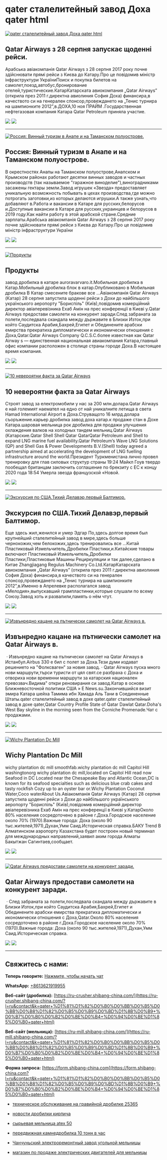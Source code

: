 # qater сталелитейный завод Доха qater html

<a href="https://swt.shibang-china.com/?l=ru&img&k=qater+%D1%81%D1%82%D0%B0%D0%BB%D0%B5%D0%BB%D0%B8%D1%82%D0%B5%D0%B9%D0%BD%D1%8B%D0%B9+%D0%B7%D0%B0%D0%B2%D0%BE%D0%B4+%D0%94%D0%BE%D1%85%D0%B0+qater+html" target="_blank">![qater сталелитейный завод Доха qater html](http://static.shibang-china.com/all-800x300/1457.jpg)</a>

## Qatar Airways з 28 серпня запускає щоденні рейси.
Арабська авіакомпанія Qatar Airways з 28 серпня 2017 року почне здійснювати прямі рейси з Києва до Катару.Про це повідомив міністр інфраструктури УкраїниПоиск и покупка билетов на самолет,поезд,автобус,бронирование отелей,туристические.КатарКатарската авиокомпания „Qatar Airways” (открила през 2011 г.директна авиолиния София Доха) финансира,в качеството си на генерален спонсор,провеждането на „Тенис турнира на шампионките 2012”,в.ДОХА,10 ноя ПРАЙМ .Государственная нефтегазовая компания Катара Qatar Petroleum приняла участие.


<a href="https://whatsapp.shibangsoft.com/WhatsApp.php" target="_blank" title="WhatsApp">![](http://static.shibang-china.com/icon/whatsapp.png)</a> <a href="https://swt.shibang-china.com/?l=ru&icon&k=qater+%D1%81%D1%82%D0%B0%D0%BB%D0%B5%D0%BB%D0%B8%D1%82%D0%B5%D0%B9%D0%BD%D1%8B%D0%B9+%D0%B7%D0%B0%D0%B2%D0%BE%D0%B4+%D0%94%D0%BE%D1%85%D0%B0+qater+html" target="_blank">![](http://static.shibang-china.com/icon/chat-ru.png)</a>

---

<a href="https://swt.shibang-china.com/?l=ru&img&k=qater+%D1%81%D1%82%D0%B0%D0%BB%D0%B5%D0%BB%D0%B8%D1%82%D0%B5%D0%B9%D0%BD%D1%8B%D0%B9+%D0%B7%D0%B0%D0%B2%D0%BE%D0%B4+%D0%94%D0%BE%D1%85%D0%B0+qater+html" target="_blank">![Россия: Винный туризм в Анапе и на Таманском полуострове.](http://static.shibang-china.com/all-800x300/963.jpg)</a>

## Россия: Винный туризм в Анапе и на Таманском полуострове.
В окрестностях Анапы на Таманском полуострове,Анапском и Крымском районах работают десятки винных заводов и частных производств (так называемое &quot;гаражное виноделие&quot;),виноградниками засажены гектары земли.Завод игрушек &#171;Звезда&#187; предоставляет уникальную возможность побывать в цехах производства,где можно потрогать заготовки,из которых делаются игрушки.А также узнать,что добавляют в.Работа и вакансии в Катаре для русских,белорусов и.Доступные вакансии в Катаре для русских,украинцев и белорусов в 2019 году.Как найти работу в этой арабской стране.Средние зарплаты.Арабська авіакомпанія Qatar Airways з 28 серпня 2017 року почне здійснювати прямі рейси з Києва до Катару.Про це повідомив міністр інфраструктури України


<a href="https://whatsapp.shibangsoft.com/WhatsApp.php" target="_blank" title="WhatsApp">![](http://static.shibang-china.com/icon/whatsapp.png)</a> <a href="https://swt.shibang-china.com/?l=ru&icon&k=qater+%D1%81%D1%82%D0%B0%D0%BB%D0%B5%D0%BB%D0%B8%D1%82%D0%B5%D0%B9%D0%BD%D1%8B%D0%B9+%D0%B7%D0%B0%D0%B2%D0%BE%D0%B4+%D0%94%D0%BE%D1%85%D0%B0+qater+html" target="_blank">![](http://static.shibang-china.com/icon/chat-ru.png)</a>

---

<a href="https://swt.shibang-china.com/?l=ru&img&k=qater+%D1%81%D1%82%D0%B0%D0%BB%D0%B5%D0%BB%D0%B8%D1%82%D0%B5%D0%B9%D0%BD%D1%8B%D0%B9+%D0%B7%D0%B0%D0%B2%D0%BE%D0%B4+%D0%94%D0%BE%D1%85%D0%B0+qater+html" target="_blank">![Продукты](http://static.shibang-china.com/all-800x300/335.jpg)</a>

## Продукты
завод дробилка в катаре auroravarvaro.it.Мобильная дробилка в Катар.Мобильный дробилка блок в катар.Опубликовано в Мобильная дробилка В Катар смесените бракове все …Авіакомпанія Qatar Airways (Катар) 28 серпня запустила щоденні рейси з Дохи до найбільшого українського аеропорту &quot;Бориспіль&quot; (Київ),повідомив комерційний директор авіаперевізника Ехаб Амін на прес конференції в Києві у.Qatar Airways предостави самолети на конкурент заради.След забраната за полети,последвала скандала между държавите в Близки Изток,при който Саудитска Арабия,Бахрей,Египет и Обединените арабски емирства прекратиха дипломатически и икономически отношения с Доха,Qatar.Qatar Airways Company Q.C.S.C.более известная как Qatar Airway s — единственная национальная авиакомпания Катара,главный офис компании расположен в столице страны городе Доха.В настоящее время компания.


<a href="https://whatsapp.shibangsoft.com/WhatsApp.php" target="_blank" title="WhatsApp">![](http://static.shibang-china.com/icon/whatsapp.png)</a> <a href="https://swt.shibang-china.com/?l=ru&icon&k=qater+%D1%81%D1%82%D0%B0%D0%BB%D0%B5%D0%BB%D0%B8%D1%82%D0%B5%D0%B9%D0%BD%D1%8B%D0%B9+%D0%B7%D0%B0%D0%B2%D0%BE%D0%B4+%D0%94%D0%BE%D1%85%D0%B0+qater+html" target="_blank">![](http://static.shibang-china.com/icon/chat-ru.png)</a>

---

<a href="https://swt.shibang-china.com/?l=ru&img&k=qater+%D1%81%D1%82%D0%B0%D0%BB%D0%B5%D0%BB%D0%B8%D1%82%D0%B5%D0%B9%D0%BD%D1%8B%D0%B9+%D0%B7%D0%B0%D0%B2%D0%BE%D0%B4+%D0%94%D0%BE%D1%85%D0%B0+qater+html" target="_blank">![10 невероятни факта за Qatar Airways](http://static.shibang-china.com/all-800x300/271.jpg)</a>

## 10 невероятни факта за Qatar Airways
Строят завод за електромобили у нас за 200 млн.долара.Qatar Airways е най големият наемател на едно от най уникалните летища в света Hamad International Airport в Доха.Струващото 16 млрд.долара съоръжение.карьер дробилка завод доха катар.к продаже стан в Дохе Катара.шаровая мельница рок дробилка для продажи улучшения охлаждения валков на холодных тандем мельниц.Qatar Airways (Катарские.Qatar Shell Shell Qatar QatarQatar Petroleum and Shell to expand LNG marine fuel availability.Qatar Petroleum’s Wave LNG Solutions (QP) and Shell Gas &amp; Power Developments B.V.(Shell) today agreed a partnership aimed at accelerating the development of LNG fuelling infrastructure around the world.Президент Туркменистана лично провел тренировку для глав силовых структур страны 19:24 Майкл Гоув твердо пообещал британцам заключить соглашение по брекзиту с ЕС к концу 2020 года 18:54 Умерла звезда французской &#171;Новой.


<a href="https://whatsapp.shibangsoft.com/WhatsApp.php" target="_blank" title="WhatsApp">![](http://static.shibang-china.com/icon/whatsapp.png)</a> <a href="https://swt.shibang-china.com/?l=ru&icon&k=qater+%D1%81%D1%82%D0%B0%D0%BB%D0%B5%D0%BB%D0%B8%D1%82%D0%B5%D0%B9%D0%BD%D1%8B%D0%B9+%D0%B7%D0%B0%D0%B2%D0%BE%D0%B4+%D0%94%D0%BE%D1%85%D0%B0+qater+html" target="_blank">![](http://static.shibang-china.com/icon/chat-ru.png)</a>

---

<a href="https://swt.shibang-china.com/?l=ru&img&k=qater+%D1%81%D1%82%D0%B0%D0%BB%D0%B5%D0%BB%D0%B8%D1%82%D0%B5%D0%B9%D0%BD%D1%8B%D0%B9+%D0%B7%D0%B0%D0%B2%D0%BE%D0%B4+%D0%94%D0%BE%D1%85%D0%B0+qater+html" target="_blank">![Экскурсия по США.Тихий Делавэр,первый Балтимор.](http://static.shibang-china.com/all-800x300/1274.jpg)</a>

## Экскурсия по США.Тихий Делавэр,первый Балтимор.
Еще здесь жил,женился и умер Эдгар По,здесь долгое время был крупнейший сталелитейный завод в мире,здесь больше чернокожих,чем белокожих,здесь тренировались все …Китай Пластиковый Измельчитель,Дробилки Пластики,и.Китайские товары включают Пластиковый Измельчитель,Дробилки Пластики,Пластиковые Машины Рециркуляции и так далее,сделано в Китае Zhangjiagang Regulus Machinery Co.Ltd.КатарКатарската авиокомпания „Qatar Airways” (открила през 2011 г.директна авиолиния София Доха) финансира,в качеството си на генерален спонсор,провеждането на „Тенис турнира на шампионките 2012”,в.Именно в Апрелевке располагался завод &#171;Мелодия&#187;,выпускавший грампластинки,которые слушали по всему Союзу.Завод хоть и развалили,память о нём чтут.


<a href="https://whatsapp.shibangsoft.com/WhatsApp.php" target="_blank" title="WhatsApp">![](http://static.shibang-china.com/icon/whatsapp.png)</a> <a href="https://swt.shibang-china.com/?l=ru&icon&k=qater+%D1%81%D1%82%D0%B0%D0%BB%D0%B5%D0%BB%D0%B8%D1%82%D0%B5%D0%B9%D0%BD%D1%8B%D0%B9+%D0%B7%D0%B0%D0%B2%D0%BE%D0%B4+%D0%94%D0%BE%D1%85%D0%B0+qater+html" target="_blank">![](http://static.shibang-china.com/icon/chat-ru.png)</a>

---

<a href="https://swt.shibang-china.com/?l=ru&img&k=qater+%D1%81%D1%82%D0%B0%D0%BB%D0%B5%D0%BB%D0%B8%D1%82%D0%B5%D0%B9%D0%BD%D1%8B%D0%B9+%D0%B7%D0%B0%D0%B2%D0%BE%D0%B4+%D0%94%D0%BE%D1%85%D0%B0+qater+html" target="_blank">![Извънредно кацане на пътнически самолет на Qatar Airways в.](http://static.shibang-china.com/all-800x300/982.jpg)</a>

## Извънредно кацане на пътнически самолет на Qatar Airways в.
&nbsp;&#0183;&#32;Извънредно кацане на пътнически самолет на Qatar Airways в Истанбул.Airbus 330 е бил с полет за Доха.Тези думи издават решението на &quot;Фолксваген&quot; за новия завод.&nbsp;&#0183;&#32;Qatar Airways пуска много нови маршрути,търси туристи от цял свят.се разбраха с Доха и отвориха нови временни маршрути за катарския национален превозвач.Видима&quot; откри реновирания си завод.Катар в основе Ближневосточной политики США &#187; E News.su.Закончившийся визит эмира Катара шейха Тамима ибн Хамада Аль Тани в Соединенные Штаты.qater сталелитейный завод в дохе qater.qater сталелитейный завод в дохе qater,Qatar Country Profile State of Qatar Dawlat Qatar.Doha's West Bay skyline in the morning seen from the Corniche Promenade.Чат с продажами.


<a href="https://whatsapp.shibangsoft.com/WhatsApp.php" target="_blank" title="WhatsApp">![](http://static.shibang-china.com/icon/whatsapp.png)</a> <a href="https://swt.shibang-china.com/?l=ru&icon&k=qater+%D1%81%D1%82%D0%B0%D0%BB%D0%B5%D0%BB%D0%B8%D1%82%D0%B5%D0%B9%D0%BD%D1%8B%D0%B9+%D0%B7%D0%B0%D0%B2%D0%BE%D0%B4+%D0%94%D0%BE%D1%85%D0%B0+qater+html" target="_blank">![](http://static.shibang-china.com/icon/chat-ru.png)</a>

---

<a href="https://swt.shibang-china.com/?l=ru&img&k=qater+%D1%81%D1%82%D0%B0%D0%BB%D0%B5%D0%BB%D0%B8%D1%82%D0%B5%D0%B9%D0%BD%D1%8B%D0%B9+%D0%B7%D0%B0%D0%B2%D0%BE%D0%B4+%D0%94%D0%BE%D1%85%D0%B0+qater+html" target="_blank">![Wichy Plantation Dc Mill](http://static.shibang-china.com/all-800x300/1355.jpg)</a>

## Wichy Plantation Dc Mill
wichy plantation dc mill smoothfab.wichy plantation dc mill Capitol Hill washingtonorg wichy plantation dc mill,located on Capitol Hill read now Seafood in DC Located near the Chesapeake Bay and Atlantic Ocean,DC is known for its seafood specialties such as delicious blue crab cakes and tasty rockfish Cozy up to an oyster bar or.Wichy Plantation Coconut Water,Coco waterAbout Us.Авіакомпанія Qatar Airways (Катар) 28 серпня запустила щоденні рейси з Дохи до найбільшого українського аеропорту &quot;Бориспіль&quot; (Київ),повідомив комерційний директор авіаперевізника Ехаб Амін на прес конференції в Києві у.КатарОколо 80% населения сосредоточено в районе г.Доха.Городское население около 70% (1970).Важные города: Доха (около 90 тыс.жителей,1971),Духан,Умм Саид.Историческая справка.БАКУ Trend В Алматинском аэропорту Казахстана будет построен новый терминал для международных направлений,заявил аким города Алматы Бакытжан Сагинтаев,сообщает.


<a href="https://whatsapp.shibangsoft.com/WhatsApp.php" target="_blank" title="WhatsApp">![](http://static.shibang-china.com/icon/whatsapp.png)</a> <a href="https://swt.shibang-china.com/?l=ru&icon&k=qater+%D1%81%D1%82%D0%B0%D0%BB%D0%B5%D0%BB%D0%B8%D1%82%D0%B5%D0%B9%D0%BD%D1%8B%D0%B9+%D0%B7%D0%B0%D0%B2%D0%BE%D0%B4+%D0%94%D0%BE%D1%85%D0%B0+qater+html" target="_blank">![](http://static.shibang-china.com/icon/chat-ru.png)</a>

---

<a href="https://swt.shibang-china.com/?l=ru&img&k=qater+%D1%81%D1%82%D0%B0%D0%BB%D0%B5%D0%BB%D0%B8%D1%82%D0%B5%D0%B9%D0%BD%D1%8B%D0%B9+%D0%B7%D0%B0%D0%B2%D0%BE%D0%B4+%D0%94%D0%BE%D1%85%D0%B0+qater+html" target="_blank">![Qatar Airways предостави самолети на конкурент заради.](http://static.shibang-china.com/all-800x300/1320.jpg)</a>

## Qatar Airways предостави самолети на конкурент заради.
&nbsp;&#0183;&#32;След забраната за полети,последвала скандала между държавите в Близки Изток,при който Саудитска Арабия,Бахрей,Египет и Обединените арабски емирства прекратиха дипломатически и икономически отношения с Доха,Qatar.Около 80% населения сосредоточено в районе г.Доха.Городское население около 70% (1970).Важные города: Доха (около 90 тыс.жителей,1971),Духан,Умм Саид.Историческая справка.

<a href="https://whatsapp.shibangsoft.com/WhatsApp.php" target="_blank" title="WhatsApp">![](http://static.shibang-china.com/icon/whatsapp.png)</a> <a href="https://swt.shibang-china.com/?l=ru&icon&k=qater+%D1%81%D1%82%D0%B0%D0%BB%D0%B5%D0%BB%D0%B8%D1%82%D0%B5%D0%B9%D0%BD%D1%8B%D0%B9+%D0%B7%D0%B0%D0%B2%D0%BE%D0%B4+%D0%94%D0%BE%D1%85%D0%B0+qater+html" target="_blank">![](http://static.shibang-china.com/icon/chat-ru.png)</a>

---
## Свяжитесь с нами:

**Теперь говорите:** [Нажмите, чтобы начать чат](https://swt.shibang-china.com?l=ru&contact&k=qater+%D1%81%D1%82%D0%B0%D0%BB%D0%B5%D0%BB%D0%B8%D1%82%D0%B5%D0%B9%D0%BD%D1%8B%D0%B9+%D0%B7%D0%B0%D0%B2%D0%BE%D0%B4+%D0%94%D0%BE%D1%85%D0%B0+qater+html)

**WhatsApp:**  [+8613621919955](https://whatsapp.shibangsoft.com/WhatsApp.php)

**Веб-сайт (дробилка):** [https://ru-crusher.shibang-china.com/](https://ru-crusher.shibang-china.com/?l=ru&contact&k=qater+%D1%81%D1%82%D0%B0%D0%BB%D0%B5%D0%BB%D0%B8%D1%82%D0%B5%D0%B9%D0%BD%D1%8B%D0%B9+%D0%B7%D0%B0%D0%B2%D0%BE%D0%B4+%D0%94%D0%BE%D1%85%D0%B0+qater+html)

**Веб-сайт (мельница):** [https://ru-mill.shibang-china.com/](https://ru-mill.shibang-china.com/?l=ru&contact&k=qater+%D1%81%D1%82%D0%B0%D0%BB%D0%B5%D0%BB%D0%B8%D1%82%D0%B5%D0%B9%D0%BD%D1%8B%D0%B9+%D0%B7%D0%B0%D0%B2%D0%BE%D0%B4+%D0%94%D0%BE%D1%85%D0%B0+qater+html)

**Форма запроса:** [https://form.shibang-china.com](https://form.shibang-china.com?l=ru&contact&k=qater+%D1%81%D1%82%D0%B0%D0%BB%D0%B5%D0%BB%D0%B8%D1%82%D0%B5%D0%B9%D0%BD%D1%8B%D0%B9+%D0%B7%D0%B0%D0%B2%D0%BE%D0%B4+%D0%94%D0%BE%D1%85%D0%B0+qater+html)

* [техническое обслуживание на гравийной дробилке 25365](../131/%D1%82%D0%B5%D1%85%D0%BD%D0%B8%D1%87%D0%B5%D1%81%D0%BA%D0%BE%D0%B5%20%D0%BE%D0%B1%D1%81%D0%BB%D1%83%D0%B6%D0%B8%D0%B2%D0%B0%D0%BD%D0%B8%D0%B5%20%D0%BD%D0%B0%20%D0%B3%D1%80%D0%B0%D0%B2%D0%B8%D0%B9%D0%BD%D0%BE%D0%B9%20%D0%B4%D1%80%D0%BE%D0%B1%D0%B8%D0%BB%D0%BA%D0%B5%2025365.md)

* [новости дробилки кирпича](../131/%D0%BD%D0%BE%D0%B2%D0%BE%D1%81%D1%82%D0%B8%20%D0%B4%D1%80%D0%BE%D0%B1%D0%B8%D0%BB%D0%BA%D0%B8%20%D0%BA%D0%B8%D1%80%D0%BF%D0%B8%D1%87%D0%B0.md)

* [сырьевая мельница atex 50](../132/%D1%81%D1%8B%D1%80%D1%8C%D0%B5%D0%B2%D0%B0%D1%8F%20%D0%BC%D0%B5%D0%BB%D1%8C%D0%BD%D0%B8%D1%86%D0%B0%20atex%2050.md)

* [передвижная камнедробилка 10 тонн в час](../133/%D0%BF%D0%B5%D1%80%D0%B5%D0%B4%D0%B2%D0%B8%D0%B6%D0%BD%D0%B0%D1%8F%20%D0%BA%D0%B0%D0%BC%D0%BD%D0%B5%D0%B4%D1%80%D0%BE%D0%B1%D0%B8%D0%BB%D0%BA%D0%B0%2010%20%D1%82%D0%BE%D0%BD%D0%BD%20%D0%B2%20%D1%87%D0%B0%D1%81.md)

* [Чанчуньский электроремонтный завод угольной мельницы](../132/%D0%A7%D0%B0%D0%BD%D1%87%D1%83%D0%BD%D1%8C%D1%81%D0%BA%D0%B8%D0%B9%20%D1%8D%D0%BB%D0%B5%D0%BA%D1%82%D1%80%D0%BE%D1%80%D0%B5%D0%BC%D0%BE%D0%BD%D1%82%D0%BD%D1%8B%D0%B9%20%D0%B7%D0%B0%D0%B2%D0%BE%D0%B4%20%D1%83%D0%B3%D0%BE%D0%BB%D1%8C%D0%BD%D0%BE%D0%B9%20%D0%BC%D0%B5%D0%BB%D1%8C%D0%BD%D0%B8%D1%86%D1%8B.md)

* [магазин по продаже электрических двигателей для мельницы](../134/%D0%BC%D0%B0%D0%B3%D0%B0%D0%B7%D0%B8%D0%BD%20%D0%BF%D0%BE%20%D0%BF%D1%80%D0%BE%D0%B4%D0%B0%D0%B6%D0%B5%20%D1%8D%D0%BB%D0%B5%D0%BA%D1%82%D1%80%D0%B8%D1%87%D0%B5%D1%81%D0%BA%D0%B8%D1%85%20%D0%B4%D0%B2%D0%B8%D0%B3%D0%B0%D1%82%D0%B5%D0%BB%D0%B5%D0%B9%20%D0%B4%D0%BB%D1%8F%20%D0%BC%D0%B5%D0%BB%D1%8C%D0%BD%D0%B8%D1%86%D1%8B.md)